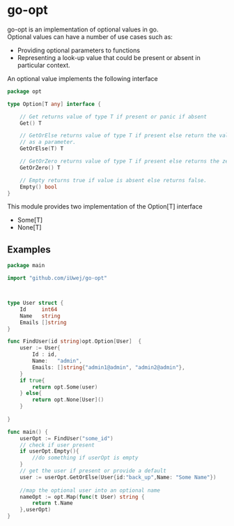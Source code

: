 # go-opt
go-opt is an implementation of optional values in go.\
Optional values can have a number of use cases such as:
- Providing optional parameters to functions
- Representing a look-up value that could be present or absent in particular context.

An optional value implements the following interface
```go
package opt

type Option[T any] interface {

	// Get returns value of type T if present or panic if absent
	Get() T

	// GetOrElse returns value of type T if present else return the value passed
	// as a parameter.
	GetOrElse(T) T

	// GetOrZero returns value of type T if present else returns the zero value of T.
	GetOrZero() T

	// Empty returns true if value is absent else returns false.
	Empty() bool
}
```

This module provides two implementation of the Option[T] interface
- Some[T]
- None[T]

## Examples

```go
package main

import "github.com/iUwej/go-opt"



type User struct {
	Id     int64
	Name   string
	Emails []string
}

func FindUser(id string)opt.Option[User]  {
	user := User{
		Id : id,
		Name:   "admin",
		Emails: []string{"admin1@admin", "admin2@admin"},
	}
	if true{
		return opt.Some(user)
    } else{
		return opt.None[User]()
    }
	
}

func main() {
    userOpt := FindUser("some_id")
	// check if user present
	if userOpt.Empty(){
		//do something if userOpt is empty
    }
	// get the user if present or provide a default
	user := userOpt.GetOrElse(User{id:"back_up",Name: "Some Name"})
	
	//map the optional user into an optional name
	nameOpt := opt.Map(func(t User) string {
        return t.Name
	},userOpt)
}

```

